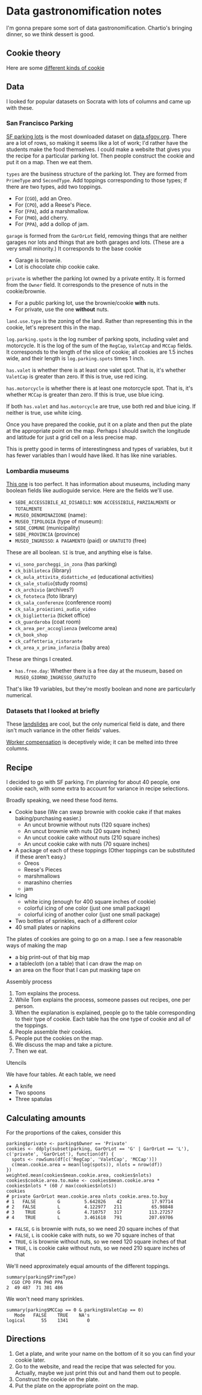 Data gastronomification notes
====
I'm gonna prepare some sort of data gastronomification.
Chartio's bringing dinner, so we think dessert is good.

## Cookie theory
Here are some [different kinds of cookie](http://en.wikipedia.org/wiki/Cookie)


## Data
I looked for popular datasets on Socrata with lots of
columns and came up with these.

### San Francisco Parking
[SF parking lots](https://data.sfgov.org/Transportation/Off-Street-parking-lots-and-parking-garages/uupn-yfaw?)
is the most downloaded dataset on [data.sfgov.org](https://data.sfgov.org).
There are a lot of rows, so making it seems like a lot of work;
I'd rather have the students make the food themselves.
I could make a website that gives you the recipe for a particular
parking lot. Then people construct the cookie and put it on a map.
Then we eat them.

`types` are the business structure of the parking lot. They are
formed from `PrimeType` and `SecondType`. Add toppings corresponding
to those types; if there are two types, add two toppings.

* For (`CGO`), add an Oreo.
* For (`CPO`), add a Reese's Piece.
* For (`FPA`), add a marshmallow.
* For (`PHO`), add cherry.
* For (`PPA`), add a dollop of jam.

`garage` is formed from the `GarOrLot` field, removing things that
are neither garages nor lots and things that are both garages and lots.
(These are a very small minority.) It corresponds to the base cookie

* Garage is brownie.
* Lot is chocolate chip cookie cake.

`private` is whether the parking lot owned by a private entity. It is
formed from the `Owner` field. It corresponds to the presence of nuts
in the cookie/brownie.

* For a public parking lot, use the brownie/cookie **with** nuts.
* For private, use the one **without** nuts.

`land.use.type` is the zoning of the land. Rather than representing this
in the cookie, let's represent this in the map.

`log.parking.spots` is the log number of parking spots, including valet
and motorcycle. It is the log of the sum of the `RegCap`, `ValetCap`
and `MCCap` fields. It corresponds to the length of the slice of cookie;
all cookies are 1.5 inches wide, and their length is
`log.parking.spots` times 1 inch.

`has.valet` is whether there is at least one valet spot. That is, it's
whether `ValetCap` is greater than zero. If this is true, use red icing.

`has.motorcycle` is whether there is at least one motorcycle spot. That is, it's
whether `MCCap` is greater than zero. If this is true, use blue icing.

If both `has.valet` and `has.motorcycle` are true, use both red and blue
icing. If neither is true, use white icing.

Once you have prepared the cookie, put it on a plate and then put the plate
at the appropriate point on the map. Perhaps I should switch the longitude
and latitude for just a grid cell on a less precise map.

This is pretty good in terms of interestingness and types of variables, but
it has fewer variables than I would have liked. It has like nine variables.

### Lombardia museums
[This one](https://dati.lombardia.it/dati/Sanit-/Elenco-RSA-Accreditate/3syc-54zf)
is too perfect. It has information about museums, including many boolean
fields like audioguide service. Here are the fields we'll use.

* `SEDE_ACCESSIBILE_AI_DISABILI`: `NON ACCESSIBILE`, `PARZIALMENTE` or `TOTALMENTE`
* `MUSEO_DENOMINAZIONE` (name):
* `MUSEO_TIPOLOGIA` (type of museum):
* `SEDE_COMUNE` (municipality)
* `SEDE_PROVINCIA` (province)
* `MUSEO_INGRESSO`: `A PAGAMENTO` (paid) or `GRATUITO` (free)

These are all boolean. `SI` is true, and anything else is false.

* `vi_sono_parcheggi_in_zona` (has parking)
* `ck_biblioteca` (library)
* `ck_aula_attivita_didattiche_ed` (educational activities)
* `ck_sale_studio`(study rooms)
* `ck_archivio` (archives?)
* `ck_fototeca` (foto library)
* `ck_sala_conferenze` (conference room)
* `ck_sala_proiezioni_audio_video` 
* `ck_biglietteria` (ticket office)
* `ck_guardaroba` (coat room)
* `ck_area_per_accoglienza` (welcome area)
* `ck_book_shop` 
* `ck_caffetteria_ristorante`
* `ck_area_x_prima_infanzia` (baby area)

These are things I created.

* `has.free.day`: Whether there is a free day at the museum,
    based on `MUSEO_GIORNO_INGRESSO_GRATUITO`

That's like 19 variables, but they're mostly boolean and none
are particularly numerical.

### Datasets that I looked at briefly
These [landslides](https://data.seattle.gov/-/-/e498-ae22)
are cool, but the only numerical field is date, and there isn't
much variance in the other fields' values.

[Worker compensation](https://data.oregon.gov/Business/Workers-Compensation-Costs-Percent-of-National-Med/52s9-f7ab)
is deceptively wide; it can be melted into three columns.

## Recipe
I decided to go with SF parking.
I'm planning for about 40 people, one cookie each,
with some extra to account for variance in recipe selections.

Broadly speaking, we need these food items.

* Cookie base (We can swap brownie with cookie cake if that makes baking/purchasing easier.)
  * An uncut brownie without nuts (120 square inches)
  * An uncut brownie with nuts (20 square inches)
  * An uncut cookie cake without nuts (210 square inches)
  * An uncut cookie cake with nuts (70 square inches)
* A package of each of these toppings (Other toppings can be substituted if these aren't easy.)
  * Oreos
  * Reese's Pieces
  * marshmallows
  * marashino cherries
  * jam
* Icing
  * white icing (enough for 400 square inches of cookie)
  * colorful icing of one color (just one small package)
  * colorful icing of another color (just one small package)
* Two bottles of sprinkles, each of a different color
* 40 small plates or napkins

The plates of cookies are going to go on a map. I see a few
reasonable ways of making the map

* a big print-out of that big map
* a tablecloth (on a table) that I can draw the map on
* an area on the floor that I can put masking tape on

Assembly process

1. Tom explains the process.
2. While Tom explains the process, someone passes out recipes, one per person.
3. When the explanation is explained, people go to the table
    corresponding to their type of cookie. Each table has the
    one type of cookie and all of the toppings.
4. People assemble their cookies.
5. People put the cookies on the map.
6. We discuss the map and take a picture.
7. Then we eat.

Utencils

We have four tables. At each table, we need

* A knife
* Two spoons
* Three spatulas

## Calculating amounts
For the proportions of the cakes, consider this

    parking$private <- parking$Owner == 'Private'
    cookies <- ddply(subset(parking, GarOrLot == 'G' | GarOrLot == 'L'), c('private', 'GarOrLot'), function(df) {
      spots <- rowSums(df[c('RegCap', 'ValetCap', 'MCCap')])
      c(mean.cookie.area = mean(log(spots)), nlots = nrow(df))
    })
    weighted.mean(cookies$mean.cookie.area, cookies$nlots)
    cookies$cookie.area.to.make <- cookies$mean.cookie.area * cookies$nlots * (60 / max(cookies$nlots))
    cookies
    # private GarOrLot mean.cookie.area nlots cookie.area.to.buy
    # 1   FALSE        G         5.642826    42           17.97714
    # 2   FALSE        L         4.122977   211           65.98848
    # 3    TRUE        G         4.710757   317          113.27257
    # 4    TRUE        L         3.461618   791          207.69706

* `FALSE`, `G` is brownie with nuts, so we need 20 square inches of that
* `FALSE`, `L` is cookie cake with nuts, so we 70 square inches of that
* `TRUE`, `G` is brownie without nuts, so we need 120 square inches of that
* `TRUE`, `L` is cookie cake without nuts, so we need 210 square inches of that

We'll need approximately equal amounts of the different toppings.

    summary(parking$PrimeType)
      CGO CPO FPA PHO PPA 
    2  49 487  71 301 486 

We won't need many sprinkles.

    summary(parking$MCCap == 0 & parking$ValetCap == 0)
       Mode   FALSE    TRUE    NA's 
    logical      55    1341       0 

## Directions

1. Get a plate, and write your name on the bottom of it so you can find your
cookie later.
2. Go to the website, and read the recipe that was selected for you.
    Actually, maybe we just print this out and hand them out to people.
3. Construct the cookie on the plate.
4. Put the plate on the appropriate point on the map.
